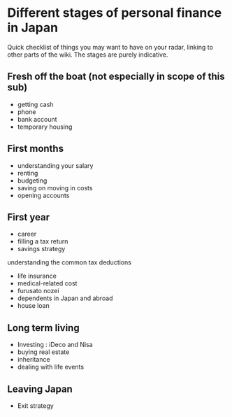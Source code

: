 # Different stages of personal finance in Japan

Quick checklist of things you may want to have on your radar, linking to other parts of the wiki. The stages are purely indicative.

## Fresh off the boat (not especially in scope of this sub)

- getting cash
- phone
- bank account
- temporary housing

## First months

- understanding your salary
- renting
- budgeting
- saving on moving in costs
- opening accounts

## First year

- career
- filling a tax return
- savings strategy

understanding the common tax deductions
- life insurance
- medical-related cost
- furusato nozei
- dependents in Japan and abroad
- house loan

## Long term living

- Investing : iDeco and Nisa
- buying real estate
- inheritance
- dealing with life events

## Leaving Japan

- Exit strategy
